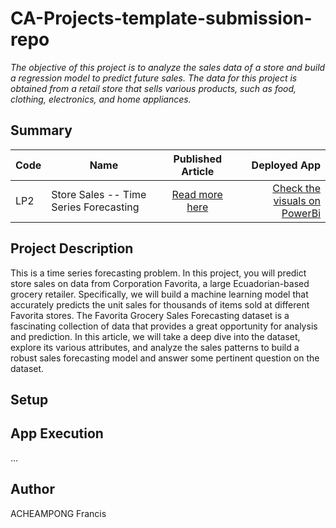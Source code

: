 # CA-Projects-template-submission-repo
*The objective of this project is to analyze the sales data of a store and build a regression model to predict future sales. The data for this project is obtained from a retail store that sells various products, such as food, clothing, electronics, and home appliances.*

## Summary
| Code      | Name        | Published Article |  Deployed App |
|-----------|-------------|:-------------:|------:|
| LP2 | Store Sales -- Time Series Forecasting |  [Read more here](https://medium.com/@acheampongfrancis95/predictive-analytics-for-grocery-sales-forecasting-a-case-study-of-favorita-stores-b9c7e89549fe) | [Check the visuals on PowerBi](https://app.powerbi.com/groups/me/reports/edca594b-66bb-4578-b416-e93d01c74ddc/ReportSection) |

## Project Description
This is a time series forecasting problem. In this project, you will predict store sales on data from Corporation Favorita, a large Ecuadorian-based grocery retailer. 
Specifically, we will build a machine learning model that accurately predicts the unit sales for thousands of items sold at different Favorita stores.
The Favorita Grocery Sales Forecasting dataset is a fascinating collection of data that provides a great opportunity for analysis and prediction. In this article, we will take a deep dive into the dataset, explore its various attributes, and analyze the sales patterns to build a robust sales forecasting model and answer some pertinent question on the dataset.

## Setup

## App Execution
...

## Author
ACHEAMPONG Francis
